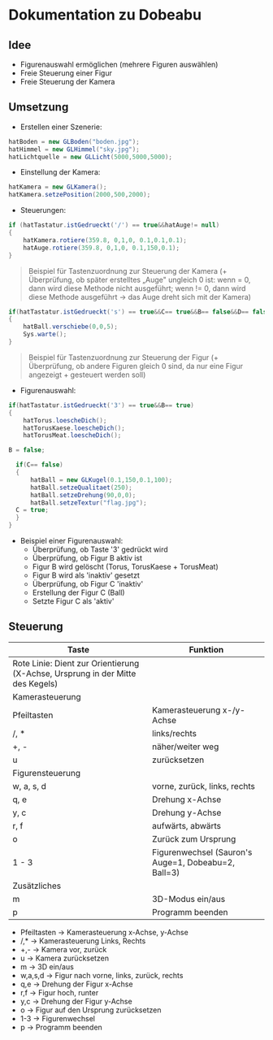 # Dokumentation zu Dobeabu

## Idee

- Figurenauswahl ermöglichen (mehrere Figuren auswählen)
- Freie Steuerung einer Figur
- Freie Steuerung der Kamera

## Umsetzung

- Erstellen einer Szenerie:
```java
hatBoden = new GLBoden("boden.jpg");
hatHimmel = new GLHimmel("sky.jpg");
hatLichtquelle = new GLLicht(5000,5000,5000);
```

- Einstellung der Kamera:
```java
hatKamera = new GLKamera();
hatKamera.setzePosition(2000,500,2000);
```

- Steuerungen:
```java
if (hatTastatur.istGedrueckt('/') == true&&hatAuge!= null)
{
    hatKamera.rotiere(359.8, 0,1,0, 0.1,0.1,0.1);
    hatAuge.rotiere(359.8, 0,1,0, 0.1,150,0.1);
}
```

> Beispiel für Tastenzuordnung zur Steuerung der Kamera (+ Überprüfung, ob später erstelltes „Auge" ungleich 0 ist: wenn = 0, dann wird diese Methode nicht ausgeführt; wenn != 0, dann wird diese Methode ausgeführt → das Auge dreht sich mit der Kamera)
```java
if(hatTastatur.istGedrueckt('s') == true&&C== true&&B== false&&D== false)
{
    hatBall.verschiebe(0,0,5);
    Sys.warte();
}
```

> Beispiel für Tastenzuordnung zur Steuerung der Figur (+ Überprüfung, ob andere Figuren gleich 0 sind, da nur eine Figur angezeigt + gesteuert werden soll)
- Figurenauswahl:
```java
if(hatTastatur.istGedrueckt('3') == true&&B== true)
{
    hatTorus.loescheDich();
    hatTorusKaese.loescheDich();
    hatTorusMeat.loescheDich();

B = false;

  if(C== false)
  {
      hatBall = new GLKugel(0.1,150,0.1,100);
      hatBall.setzeQualitaet(250);
      hatBall.setzeDrehung(90,0,0);
      hatBall.setzeTextur("flag.jpg");
  C = true;
  }
}
```

- Beispiel einer Figurenauswahl:
  - Überprüfung, ob Taste '3' gedrückt wird
  - Überprüfung, ob Figur B aktiv ist
  - Figur B wird gelöscht (Torus, TorusKaese + TorusMeat)
  - Figur B wird als 'inaktiv' gesetzt
  - Überprüfung, ob Figur C 'inaktiv'
  - Erstellung der Figur C (Ball)
  - Setzte Figur C als 'aktiv'

## Steuerung
| Taste | Funktion    |
|-------|-------------|
| Rote Linie: Dient zur Orientierung (X-Achse, Ursprung in der Mitte des Kegels) |
| Kamerasteuerung |
| Pfeiltasten | Kamerasteuerung x-/y-Achse |
| /, * | links/rechts |
| +, - | näher/weiter weg |
| u    | zurücksetzen |
| Figurensteuerung |
| w, a, s, d | vorne, zurück, links, rechts |
| q, e | Drehung x-Achse |
| y, c | Drehung y-Achse |
| r, f | aufwärts, abwärts |
| o    | Zurück zum Ursprung |
| 1 - 3 | Figurenwechsel (Sauron's Auge=1, Dobeabu=2, Ball=3) |
| Zusätzliches |
| m    | 3D-Modus ein/aus |
| p    | Programm beenden |

- Pfeiltasten → Kamerasteuerung x-Achse, y-Achse
- /,* → Kamerasteuerung Links, Rechts
- +,- → Kamera vor, zurück
- u   → Kamera zurücksetzen
- m   → 3D ein/aus
- w,a,s,d → Figur nach vorne, links, zurück, rechts
- q,e → Drehung der Figur x-Achse
- r,f → Figur hoch, runter
- y,c → Drehung der Figur y-Achse
- o   → Figur auf den Ursprung zurücksetzen
- 1-3 → Figurenwechsel 
- p → Programm beenden

